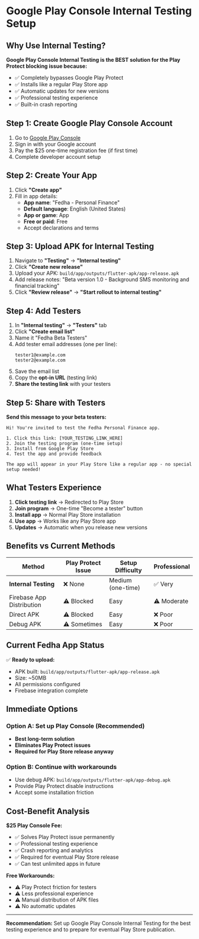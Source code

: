 # Google Play Console Internal Testing Setup

## Why Use Internal Testing?

**Google Play Console Internal Testing is the BEST solution for the Play Protect blocking issue because:**
- ✅ Completely bypasses Google Play Protect
- ✅ Installs like a regular Play Store app
- ✅ Automatic updates for new versions
- ✅ Professional testing experience
- ✅ Built-in crash reporting

## Step 1: Create Google Play Console Account

1. Go to [Google Play Console](https://play.google.com/console)
2. Sign in with your Google account
3. Pay the $25 one-time registration fee (if first time)
4. Complete developer account setup

## Step 2: Create Your App

1. Click **"Create app"**
2. Fill in app details:
   - **App name**: "Fedha - Personal Finance"
   - **Default language**: English (United States)
   - **App or game**: App
   - **Free or paid**: Free
   - Accept declarations and terms

## Step 3: Upload APK for Internal Testing

1. Navigate to **"Testing"** → **"Internal testing"**
2. Click **"Create new release"**
3. Upload your APK: `build/app/outputs/flutter-apk/app-release.apk`
4. Add release notes: "Beta version 1.0 - Background SMS monitoring and financial tracking"
5. Click **"Review release"** → **"Start rollout to internal testing"**

## Step 4: Add Testers

1. In **"Internal testing"** → **"Testers"** tab
2. Click **"Create email list"**
3. Name it "Fedha Beta Testers"
4. Add tester email addresses (one per line):
   ```
   tester1@example.com
   tester2@example.com
   ```
5. Save the email list
6. Copy the **opt-in URL** (testing link)
7. **Share the testing link** with your testers

## Step 5: Share with Testers

**Send this message to your beta testers:**

```
Hi! You're invited to test the Fedha Personal Finance app.

1. Click this link: [YOUR_TESTING_LINK_HERE]
2. Join the testing program (one-time setup)
3. Install from Google Play Store
4. Test the app and provide feedback

The app will appear in your Play Store like a regular app - no special setup needed!
```

## What Testers Experience

1. **Click testing link** → Redirected to Play Store
2. **Join program** → One-time "Become a tester" button
3. **Install app** → Normal Play Store installation
4. **Use app** → Works like any Play Store app
5. **Updates** → Automatic when you release new versions

## Benefits vs Current Methods

| Method | Play Protect Issue | Setup Difficulty | Professional |
|--------|-------------------|------------------|--------------|
| **Internal Testing** | ❌ None | Medium (one-time) | ✅ Very |
| Firebase App Distribution | ⚠️ Blocked | Easy | ⚠️ Moderate |
| Direct APK | ⚠️ Blocked | Easy | ❌ Poor |
| Debug APK | ⚠️ Sometimes | Easy | ❌ Poor |

## Current Fedha App Status

✅ **Ready to upload:**
- APK built: `build/app/outputs/flutter-apk/app-release.apk`
- Size: ~50MB
- All permissions configured
- Firebase integration complete

## Immediate Options

### Option A: Set up Play Console (Recommended)
- **Best long-term solution**
- **Eliminates Play Protect issues**
- **Required for Play Store release anyway**

### Option B: Continue with workarounds
- Use debug APK: `build/app/outputs/flutter-apk/app-debug.apk`
- Provide Play Protect disable instructions
- Accept some installation friction

## Cost-Benefit Analysis

**$25 Play Console Fee:**
- ✅ Solves Play Protect issue permanently
- ✅ Professional testing experience
- ✅ Crash reporting and analytics
- ✅ Required for eventual Play Store release
- ✅ Can test unlimited apps in future

**Free Workarounds:**
- ⚠️ Play Protect friction for testers
- ⚠️ Less professional experience
- ⚠️ Manual distribution of APK files
- ⚠️ No automatic updates

---

**Recommendation:** Set up Google Play Console Internal Testing for the best testing experience and to prepare for eventual Play Store publication.
